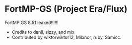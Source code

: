 # FortMP-GS (Project Era/Flux)
FortMP GS 8.51 leaked!!!!!!
- Credits to danii, sizzy, and mix
- Contributed by wiktorwiktor12, Milxnor, ruby, Samicc.
